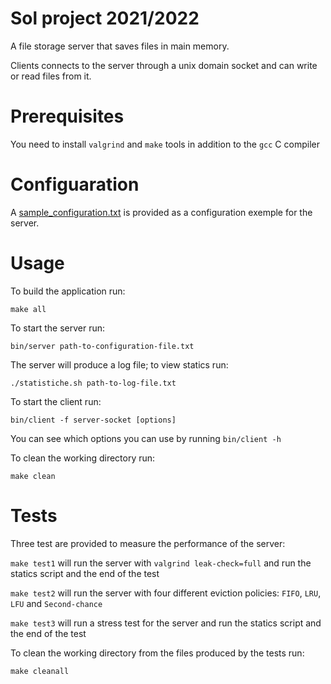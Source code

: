# Sol project 2021/2022
A file storage server that saves files in main memory.

Clients connects to the server through a unix domain socket and can write or read files from it.

# Prerequisites

You need to install `valgrind` and `make` tools in addition to the `gcc` C compiler

# Configuaration

A [sample_configuration.txt](https://github.com/Rodrigo-Casella/file-storage-server/blob/master/sample_config.txt) is provided as a configuration
exemple for the server.

# Usage

To build the application run:

`make all`

To start the server run:

`bin/server path-to-configuration-file.txt`

The server will produce a log file; to view statics run:

`./statistiche.sh path-to-log-file.txt`

To start the client run:

`bin/client -f server-socket [options]`

You can see which options you can use by running `bin/client -h`

To clean the working directory run:

`make clean`

# Tests

Three test are provided to measure the performance of the server:

`make test1` will run the server with `valgrind leak-check=full` and run the statics script and the end of the test

`make test2` will run the server with four different eviction policies: `FIFO`, `LRU`, `LFU` and `Second-chance`

`make test3` will run a stress test for the server and run the statics script and the end of the test

To clean the working directory from the files produced by the tests run:

`make cleanall`
